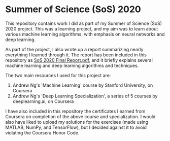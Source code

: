 # Summer of Science (SoS) 2020

This repository contains work I did as part of my Summer of Science (SoS) 2020 project. This was a learning project, and my aim was to learn about various machine learning algorithms, with emphasis on neural networks and deep learning.

As part of the project, I also wrote up a report summarizing nearly everything I learned through it. The report has been included in this repository as [SoS 2020 Final Report.pdf](https://github.com/ankitkmisra/SoS-2020/blob/master/SoS%202020%20Final%20Report.pdf), and it briefly explains several machine learning and deep learning algorithms and techniques.

The two main resources I used for this project are:
1. Andrew Ng's 'Machine Learning' course by Stanford University, on Coursera
2. Andrew Ng's 'Deep Learning Specialization', a series of 5 courses by deeplearning.ai, on Coursera

I have also included in this repository the certificates I earned from Coursera on completion of the above course and specialization. I would also have liked to upload my solutions for the exercises (made using MATLAB, NumPy, and TensorFlow), but I decided against it to avoid violating the Coursera Honor Code.
